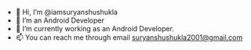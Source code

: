 - 👋 Hi, I’m @iamsuryanshushukla
- 👀 I’m an Android Developer
- 🌱 I’m currently working  as an Android Developer.
- 📫 You can reach me through email suryanshushukla2001@gmail.com

<!---
iamsuryanshushukla/iamsuryanshushukla is a ✨ special ✨ repository because its `README.md` (this file) appears on your GitHub profile.
You can click the Preview link to take a look at your changes.
--->
